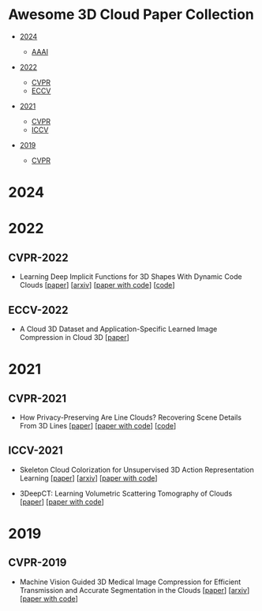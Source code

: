 # Awesome 3D Cloud Paper Collection

- [2024](#2024)
  - [AAAI](#aaai-2024)

- [2022](#2022)
  - [CVPR](#cvpr-2022)
  - [ECCV](#eccv-2022)

- [2021](#2021)
  - [CVPR](#cvpr-2021)
  - [ICCV](#iccv-2021)

- [2019](#2019)
  - [CVPR](#cvpr-2019)



# 2024


# 2022


## CVPR-2022


- Learning Deep Implicit Functions for 3D Shapes With Dynamic Code Clouds [[paper](https://openaccess.thecvf.com/content/CVPR2022/html/Li_Learning_Deep_Implicit_Functions_for_3D_Shapes_With_Dynamic_Code_CVPR_2022_paper.html)] [[arxiv](https://arxiv.org/abs/2203.14048)] [[paper with code](https://paperswithcode.com/paper/learning-deep-implicit-functions-for-3d)] [[code](https://github.com/lity20/dccdif)]


## ECCV-2022


- A Cloud 3D Dataset and Application-Specific Learned Image Compression in Cloud 3D [[paper](https://www.ecva.net/papers/eccv_2022/papers_ECCV/html/7443_ECCV_2022_paper.php)]


# 2021


## CVPR-2021


- How Privacy-Preserving Are Line Clouds? Recovering Scene Details From 3D Lines [[paper](https://openaccess.thecvf.com/content/CVPR2021/html/Chelani_How_Privacy-Preserving_Are_Line_Clouds_Recovering_Scene_Details_From_3D_CVPR_2021_paper.html)] [[paper with code](https://paperswithcode.com/paper/how-privacy-preserving-are-line-clouds)] [[code](https://github.com/kunalchelani/Line2Point)]


## ICCV-2021


- Skeleton Cloud Colorization for Unsupervised 3D Action Representation Learning [[paper](https://openaccess.thecvf.com/content/ICCV2021/html/Yang_Skeleton_Cloud_Colorization_for_Unsupervised_3D_Action_Representation_Learning_ICCV_2021_paper.html)] [[arxiv](https://arxiv.org/abs/2108.01959)] [[paper with code](https://paperswithcode.com/paper/skeleton-cloud-colorization-for-unsupervised)]

- 3DeepCT: Learning Volumetric Scattering Tomography of Clouds [[paper](https://openaccess.thecvf.com/content/ICCV2021/html/Sde-Chen_3DeepCT_Learning_Volumetric_Scattering_Tomography_of_Clouds_ICCV_2021_paper.html)] [[paper with code](https://paperswithcode.com/paper/3deepct-learning-volumetric-scattering)]


# 2019


## CVPR-2019


- Machine Vision Guided 3D Medical Image Compression for Efficient Transmission and Accurate Segmentation in the Clouds [[paper](https://openaccess.thecvf.com/content_CVPR_2019/html/Liu_Machine_Vision_Guided_3D_Medical_Image_Compression_for_Efficient_Transmission_CVPR_2019_paper.html)] [[arxiv](https://arxiv.org/abs/1904.08487)] [[paper with code](https://paperswithcode.com/paper/190408487)]